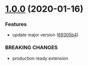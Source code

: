 <a name="1.0.0"></a>

# [1.0.0](https://github.wdf.sap.corp/devx-wing/vscode-mta-tools/compare/v0.0.3...v1.0.0) (2020-01-16)

### Features

- update major version ([69305b4](https://github.wdf.sap.corp/devx-wing/vscode-mta-tools/commit/69305b4))

### BREAKING CHANGES

- production ready extension
